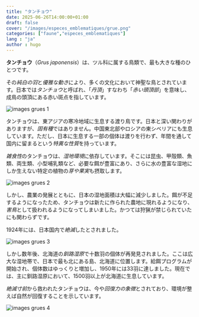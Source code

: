 ```yaml
---
title: "タンチョウ"
date: 2025-06-26T14:00:00+01:00
draft: false  
cover: "/images/especes_emblematiques/grue.png"
categories: ["faune","especes_emblematiques"]
lang : "ja"
author : hugo
---
```


**タンチョウ**（*Grus japonensis*）は、ツル科に属する鳥類で、最も大きな種のひとつです。

<!--more-->

その*純白の羽*と*優雅な動き*により、多くの文化において神聖な鳥とされています。日本では*タンチョウ*と呼ばれ、「*丹頂*」すなわち「*赤い頭頂部*」を意味し、成鳥の頭頂にある赤い斑点を指しています。

![images grues 1](/images/especes_emblematiques/grue_1.png)

タンチョウは、東アジアの寒冷地域に生息する渡り鳥です。日本と深い関わりがありますが、*固有種*ではありません。中国東北部やロシアの東シベリアにも生息しています。ただし、日本に生息する一部の個体は渡りを行わず、年間を通して国内に留まるという*特異な性質*を持っています。

*雑食性*のタンチョウは、*湿地環境*に依存しています。そこには昆虫、甲殻類、魚類、両生類、小型哺乳類など、必要な餌が豊富にあり、さらに水の豊富な湿地にしか生えない特定の植物の*芽や果実*も摂取します。

![images grues 2](/images/especes_emblematiques/grue_2.png)

しかし、農業の発展とともに、日本の湿地面積は大幅に減少しました。餌が不足するようになったため、タンチョウは新たに作られた農地に現れるようになり、*害鳥*として扱われるようになってしまいました。かつては狩猟が禁じられていたにも関わらずです。

1924年には、日本国内で*絶滅*したとされました。

![images grues 3](/images/especes_emblematiques/grue_3.png)

しかし数年後、北海道の*釧路湿原*で十数羽の個体が再発見されました。ここは広大な湿地帯で、日本で最も北にある島、北海道に位置します。給餌プログラムが開始され、個体数はゆっくりと増加し、1950年には33羽に達しました。現在では、主に釧路湿原において、1500羽以上が北海道に生息しています。

*絶滅寸前*から救われたタンチョウは、今や*回復力の象徴*とされており、環境が整えば自然が回復することを示しています。

![images grues 4](/images/especes_emblematiques/grue_4.png)
